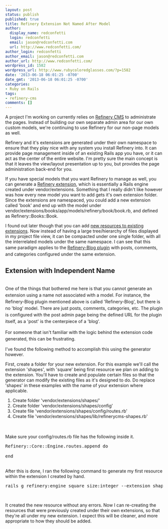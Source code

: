 ```yaml
---
layout: post
status: publish
published: true
title: Refinery Extension Not Named After Model
author:
  display_name: redconfetti
  login: redconfetti
  email: jason@redconfetti.com
  url: http://www.redconfetti.com/
author_login: redconfetti
author_email: jason@redconfetti.com
author_url: http://www.redconfetti.com/
wordpress_id: 1582
wordpress_url: http://www.rubycoloredglasses.com/?p=1582
date: '2013-06-18 06:01:25 -0700'
date_gmt: '2013-06-18 06:01:25 -0700'
categories:
- Ruby on Rails
tags:
- refinery-cms
comments: []
---
```

<p>A project I'm working on currently relies on <a href="http://refinerycms.com/" target="_blank">Refinery CMS</a> to administrate the pages. Instead of building our own separate admin area for our own custom models, we're continuing to use Refinery for our non-page models as well.</p>
<p>Refinery and it's extensions are generated under their own namespace to ensure that they play nice with any system you install Refinery into. It can provide page management inside of an existing Rails app you have, or it can act as the center of the entire website. I'm pretty sure the main concept is that it leaves the view/layout presentation up to you, but provides the page administration back-end for you.</p>
<p>If you have special models that you want Refinery to manage as well, you can generate a <a href="http://refinerycms.com/guides/getting-started#extending-refinery-with-your-first-engine" target="_blank">Refinery extension</a>, which is essentially a Rails engine created under vendor/extensions. Something that I really didn't like however was how every new model you want to add gets it's own extension folder. Since the extensions are namespaced, you could add a new extension called 'book' and end up with the model under vendor/extensions/books/app/models/refinery/book/book.rb, and defined as Refinery::Books::Book.</p>
<p>I found out later though that you can add <a href="http://refinerycms.com/guides/multiple-resources-in-an-extension" target="_blank">new resources to existing extensions</a>. Now instead of having a large tree/hierarchy of files displayed in my project file view, it can be compacted under one single folder, with all the interrelated models under the same namespace. I can see that this same paradigm applies to the <a href="https://github.com/refinery/refinerycms-blog" target="_blank">Refinery-Blog plugin</a> with<span style="line-height: 21px;"> posts, comments, and categories configured under the same extension.</span></p>
<h2>Extension with Independent Name</h2><br />
<span style="line-height: 21px;">One of the things that bothered me here is that you cannot generate an extension using a name not associated with a model. For instance, the Refinery-Blog plugin mentioned above is called 'Refinery-Blog', but there is no 'blog' model. There are just posts, comments, categories, etc. The plugin is configured with the post admin page being the defined URL for the plugin itself, as a 'post' is the centerpiece of a 'blog'.</span></p>
<p><span style="line-height: 21px;">For someone that isn't familiar with the logic behind the extension code generated, this can be frustrating.</span></p>
<p>I've found the following method to accomplish this using the generator however.</p>
<p>First, create a folder for your new extension. For this example we'll call the extension 'shapes', with 'square' being first resource we plan on adding to the extension. You'll have to create and populate certain files so that the generator can modify the existing files as it's designed to do. Do replace 'shapes' in these examples with the name of your extension where applicable.</p>
<ol>
<li>Create folder 'vendor/extensions/shapes/'</li>
<li>Create folder 'vendor/extensions/shapes/config'</li>
<li>Create file 'vendor/extensions/shapes/config/routes.rb'</li>
<li>Create file 'vendor/extensions/shapes/lib/refinerycms-shapes.rb'</li><br />
</ol><br />
Make sure your config/routes.rb file has the following inside it.</p>
<pre class="brush:ruby">Refinery::Core::Engine.routes.append do<br />
end</pre><br />
After this is done, I ran the following command to generate my first resource within the extension I created by hand.</p>
<pre class="brush:shell">rails g refinery:engine square size:integer --extension shapes --namespace shapes</pre><br />
 </p>
<p>It created the new resource without any errors. Now I can re-creating the resources that were previously created under their own extensions, so that they're all under my new extension. I expect this will be cleaner, and more appropriate to how they should be added.</p>
<p> </p>
